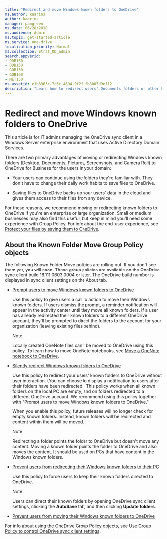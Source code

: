 ```yaml
---
title: "Redirect and move Windows known folders to OneDrive"
ms.author: kaarins
author: kaarins
manager: pamgreen
ms.date: 06/28/2018
ms.audience: Admin
ms.topic: get-started-article
ms.service: one-drive
localization_priority: Normal
ms.collection: Strat_OD_admin
search.appverid:
- ODB160
- ODB150
- GOB150
- GOB160
- MET150
ms.assetid: e1b3963c-7c6c-4694-9f2f-fb8005d9ef12
description: "Learn how to redirect users' Documents folders or other known folders to OneDrive. "
---
```


# Redirect and move Windows known folders to OneDrive

This article is for IT admins managing the OneDrive sync client in a Windows Server enterprise environment that uses Active Directory Domain Services. 
  
There are two primary advantages of moving or redirecting Windows known folders (Desktop, Documents, Pictures, Screenshots, and Camera Roll) to OneDrive for Business for the users in your domain:
  
- Your users can continue using the folders they're familiar with. They don't have to change their daily work habits to save files to OneDrive.
    
- Saving files to OneDrive backs up your users' data in the cloud and gives them access to their files from any device.
    
For these reasons, we recommend moving or redirecting known folders to OneDrive if you're an enterprise or large organization. Small or medium businesses may also find this useful, but keep in mind you'll need some experience with Group Policy. For info about the end-user experience, see [Protect your files by saving them to OneDrive](https://support.office.com/article/d61a7930-a6fb-4b95-b28a-6552e77c3057).
  
## About the Known Folder Move Group Policy objects

The following Known Folder Move policies are rolling out. If you don't see them yet, you will soon. These group policies are available on the OneDrive sync client build 18.111.0603.0004 or later. The OneDrive build number is displayed in sync client settings on the About tab.
  
- [Prompt users to move Windows known folders to OneDrive](use-group-policy.md#OptInWithWizard)
    
    Use this policy to give users a call to action to move their Windows known folders. If users dismiss the prompt, a reminder notification will appear in the activity center until they move all known folders. If a user has already redirected their known folders to a different OneDrive account, they'll be prompted to direct the folders to the account for your organization (leaving existing files behind).
    
    > [!NOTE]
    > Locally created OneNote files can't be moved to OneDrive using this policy. To learn how to move OneNote notebooks, see [Move a OneNote notebook to OneDrive](https://support.office.com/article/0af0a141-0bdf-49ab-9e50-45dbcca44082). 
  
- [Silently redirect Windows known folders to OneDrive](use-group-policy.md#OptInNoWizard)
    
    Use this policy to redirect your users' known folders to OneDrive without user interaction. (You can choose to display a notification to users after their folders have been redirected.) This policy works when all known folders on the local PC are empty, and on folders redirected to a different OneDrive account. We recommend using this policy together with "Prompt users to move Windows known folders to OneDrive."
    
    When you enable this policy, future releases will no longer check for empty known folders. Instead, known folders will be redirected and content within them will be moved.
    
    > [!NOTE]
    > Redirecting a folder points the folder to OneDrive but doesn't move any content. Moving a known folder points the folder to OneDrive and also moves the content. It should be used on PCs that have content in the Windows known folders. 
  
- [Prevent users from redirecting their Windows known folders to their PC](use-group-policy.md#OptInNoWizardToast)
    
    Use this policy to force users to keep their known folders directed to OneDrive.
    
    > [!NOTE]
    > Users can direct their known folders by opening OneDrive sync client settings, clicking the **AutoSave** tab, and then clicking **Update folders**. 
  
- [Prevent users from moving their Windows known folders to OneDrive](use-group-policy.md#BlockKFM)
    
For info about using the OneDrive Group Policy objects, see [Use Group Policy to control OneDrive sync client settings](use-group-policy.md).
  

